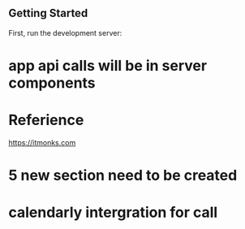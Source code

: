## Getting Started

First, run the development server:
# app api calls will be in server components
# Referience
https://itmonks.com

# 5 new section need to be created
# calendarly intergration for call
